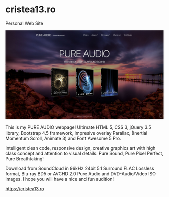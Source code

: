 # cristea13.ro
Personal Web Site

<img src=https://github.com/hangorazvan/cristea13.ro/blob/master/w00.jpg>

This is my PURE AUDIO webpage! Ultimate HTML 5, CSS 3, jQuery 3.5 library, Bootstrap 4.5 framework, Impresive overlay Parallax, (Inertial Momentum Scroll, Animate 3) and Font Awesome 5 Pro. 

Intelligent clean code, responsive design, creative graphics art with high class concept and attention to visual details. Pure Sound, Pure Pixel Perfect, Pure Breathtaking! 

Download from SoundCloud in 96kHz 24bit 5.1 Surround FLAC Lossless format, Blu-ray BD5 or AVCHD 2.0 Pure Audio and DVD-Audio/Video ISO images. I hope you will have a nice and fun audition!

https://cristea13.ro
